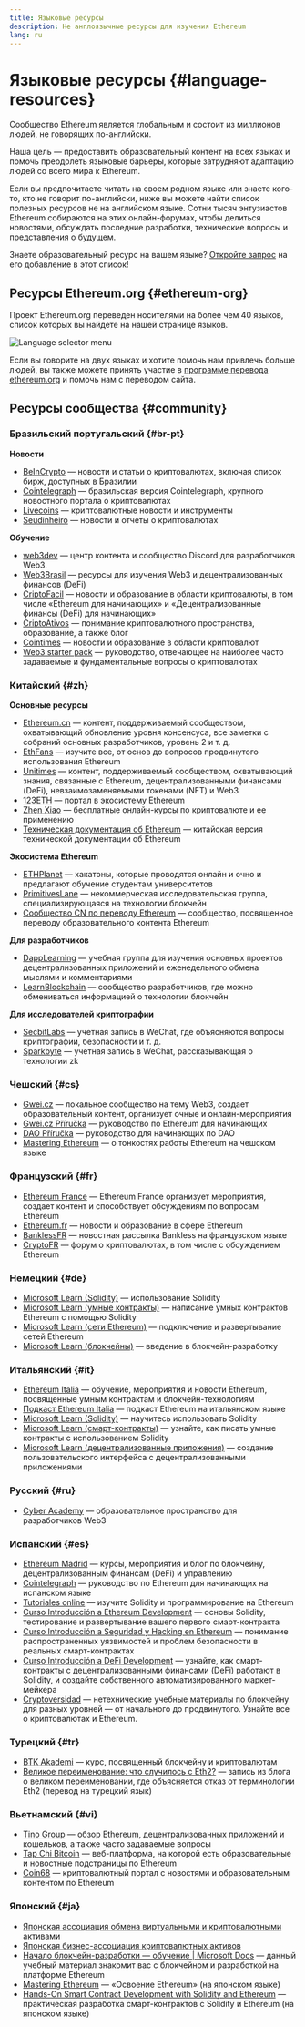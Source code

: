 ```yaml
---
title: Языковые ресурсы
description: Не англоязычные ресурсы для изучения Ethereum
lang: ru
---
```


# Языковые ресурсы {#language-resources}

Сообщество Ethereum является глобальным и состоит из миллионов людей, не говорящих по-английски.

Наша цель — предоставить образовательный контент на всех языках и помочь преодолеть языковые барьеры, которые затрудняют адаптацию людей со всего мира к Ethereum.

Если вы предпочитаете читать на своем родном языке или знаете кого-то, кто не говорит по-английски, ниже вы можете найти список полезных ресурсов не на английском языке. Сотни тысяч энтузиастов Ethereum собираются на этих онлайн-форумах, чтобы делиться новостями, обсуждать последние разработки, технические вопросы и представления о будущем.

Знаете образовательный ресурс на вашем языке? [Откройте запрос](https://github.com/ethereum/ethereum-org-website/issues/new/choose) на его добавление в этот список!

## Ресурсы Ethereum.org {#ethereum-org}

Проект Ethereum.org переведен носителями на более чем 40 языков, список которых вы найдете на нашей странице языков.

![Language selector menu](./language-selector-menu.png)

Если вы говорите на двух языках и хотите помочь нам привлечь больше людей, вы также можете принять участие в [программе перевода ethereum.org](/contributing/translation-program/#translation-program) и помочь нам с переводом сайта.

## Ресурсы сообщества {#community}

### Бразильский португальский {#br-pt}

**Новости**

- [BeInCrypto](http://www.beincrypto.com.br) — новости и статьи о криптовалютах, включая список бирж, доступных в Бразилии
- [Cointelegraph](http://cointelegraph.com.br/category/analysis) — бразильская версия Cointelegraph, крупного новостного портала о криптовалютах
- [Livecoins](http://www.livecoins.com.br/ethereum) — криптовалютные новости и инструменты
- [Seudinheiro](http://www.seudinheiro.com/criptomoedas/) — новости и отчеты о криптовалютах

**Обучение**

- [web3dev](https://www.web3dev.com.br/) — центр контента и сообщество Discord для разработчиков Web3.
- [Web3Brasil](https://github.com/web3brasil/web3brasil) — ресурсы для изучения Web3 и децентрализованных финансов (DeFi)
- [CriptoFacil](http://www.criptofacil.com/ultimas-noticias/) — новости и образование в области криптовалюты, в том числе «Ethereum для начинающих» и «Децентрализованные финансы (DeFi) для начинающих»
- [CriptoAtivos](http://www.criptoativos.wiki.br/) — понимание криптовалютного пространства, образование, а также блог
- [Cointimes](http://www.cointimes.com.br/) — новости и образование в области криптовалют
- [Web3 starter pack](https://docs.google.com/document/d/1X8PSTFH7FTw9J-gbKWM6Y430SWCBT8d4t4pJgFQHJ8E/) — руководство, отвечающее на наиболее часто задаваемые и фундаментальные вопросы о криптовалютах

### Китайский {#zh}

**Основные ресурсы**

- [Ethereum.cn](https://www.ethereum.cn/) — контент, поддерживаемый сообществом, охватывающий обновление уровня консенсуса, все заметки с собраний основных разработчиков, уровень 2 и т. д.
- [EthFans](https://github.com/editor-Ajian/EthFans.org-annual-collected-works/) — изучите все, от основ до вопросов продвинутого использования Ethereum
- [Unitimes](https://mp.weixin.qq.com/s/tvloZSDBSOQN9zDQj_91kA) — контент, поддерживаемый сообществом, охватывающий знания, связанные с Ethereum, децентрализованными финансами (DeFi), невзаимозаменяемыми токенами (NFT) и Web3
- [123ETH](https://123eth.org/) — портал в экосистему Ethereum
- [Zhen Xiao](http://zhenxiao.com/blockchain/) — бесплатные онлайн-курсы по криптовалюте и ее применению
- [Техническая документация об Ethereum](https://github.com/ethereum/wiki/wiki/[%E4%B8%AD%E6%96%87]-%E4%BB%A5%E5%A4%AA%E5%9D%8A%E7%99%BD%E7%9A%AE%E4%B9%A6) — китайская версия технической документации об Ethereum

**Экосистема Ethereum**

- [ETHPlanet](https://www.ethplanet.org/) — хакатоны, которые проводятся онлайн и очно и предлагают обучение студентам университетов
- [PrimitivesLane](https://www.primitiveslane.org/) — некоммерческая исследовательская группа, специализирующаяся на технологии блокчейн
- [Сообщество CN по переводу Ethereum](https://www.notion.so/Ethereum-Translation-Community-CN-05375fe0a94c4214acaf90f42ba40171) — сообщество, посвященное переводу образовательного контента Ethereum

**Для разработчиков**

- [DappLearning](https://github.com/Dapp-Learning-DAO/Dapp-Learning) — учебная группа для изучения основных проектов децентрализованных приложений и еженедельного обмена мыслями и комментариями
- [LearnBlockchain](https://learnblockchain.cn/) — сообщество разработчиков, где можно обмениваться информацией о технологии блокчейн

**Для исследователей криптографии**

- [SecbitLabs](https://mp.weixin.qq.com/s/69_tqBJpr_sbaKtR1sBRMw) — учетная запись в WeChat, где объясняются вопросы криптографии, безопасности и т. д.
- [Sparkbyte](https://mp.weixin.qq.com/s/9KgKTc_jtJ7bWKdbNPoqvQ) — учетная запись в WeChat, рассказывающая о технологии zk

### Чешский {#cs}

- [Gwei.cz](https://gwei.cz) — локальное сообщество на тему Web3, создает образовательный контент, организует очные и онлайн-мероприятия
- [Gwei.cz Příručka](https://prirucka.gwei.cz/) — руководство по Ethereum для начинающих
- [DAO Příručka](https://dao.gwei.cz/) — руководство для начинающих по DAO
- [Mastering Ethereum](https://ipfs.io/ipfs/bafybeidvuxhnsgfx3tncpfxheqglkjwmdxclknlgd7s7qggd2a6bzgb27m) — о тонкостях работы Ethereum на чешском языке

### Французский {#fr}

- [Ethereum France](https://www.ethereum-france.com/) — Ethereum France организует мероприятия, создает контент и способствует обсуждениям по вопросам Ethereum
- [Ethereum.fr](https://ethereum.fr/) — новости и образование в сфере Ethereum
- [BanklessFR](https://banklessfr.substack.com/) — новостная рассылка Bankless на французском языке
- [CryptoFR](https://cryptofr.com/category/44/ethereum-general) — форум о криптовалютах, в том числе с обсуждением Ethereum

### Немецкий {#de}

- [Microsoft Learn (Solidity)](https://docs.microsoft.com/de-de/learn/modules/blockchain-learning-solidity/) — использование Solidity
- [Microsoft Learn (умные контракты)](https://docs.microsoft.com/de-de/learn/modules/blockchain-solidity-ethereum-smart-contracts/) — написание умных контрактов Ethereum с помощью Solidity
- [Microsoft Learn (сети Ethereum)](https://docs.microsoft.com/de-de/learn/modules/blockchain-ethereum-networks/) — подключение и развертывание сетей Ethereum
- [Microsoft Learn (блокчейны)](https://docs.microsoft.com/de-de/learn/paths/ethereum-blockchain-development/) — введение в блокчейн-разработку

### Итальянский {#it}

- [Ethereum Italia](https://www.ethereum-italia.it/) — обучение, мероприятия и новости Ethereum, посвященные умным контрактам и блокчейн-технологиям
- [Подкаст Ethereum Italia](https://www.ethereum-italia.it/podcast/) — подкаст Ethereum на итальянском языке
- [Microsoft Learn (Solidity)](https://docs.microsoft.com/it-it/learn/modules/blockchain-learning-solidity/) — научитесь использовать Solidity
- [Microsoft Learn (смарт-контракты)](https://docs.microsoft.com/it-it/learn/modules/blockchain-solidity-ethereum-smart-contracts/) — узнайте, как писать умные контракты с использованием Solidity
- [Microsoft Learn (децентрализованные приложения)](https://docs.microsoft.com/it-it/learn/modules/blockchain-create-ui-decentralized-apps/) — создание пользовательского интерфейса с децентрализованными приложениями

### Русский {#ru}

- [Cyber Academy](https://cyberacademy.dev) — образовательное пространство для разработчиков Web3

### Испанский {#es}

- [Ethereum Madrid](https://ethereummadrid.com/) — курсы, мероприятия и блог по блокчейну, децентрализованным финансам (DeFi) и управлению
- [Cointelegraph](https://es.cointelegraph.com/ethereum-for-beginners) — руководство по Ethereum для начинающих на испанском языке
- [Tutoriales online](https://tutoriales.online/curso/solidity) — изучите Solidity и программирование на Ethereum
- [Curso Introducción a Ethereum Development](https://youtube.com/playlist?list=PLTqiwJDd_R8y9pfUBjhkVa1IDMwyQz-fU) — основы Solidity, тестирование и развертывание вашего первого смарт-контракта
- [Curso Introducción a Seguridad y Hacking en Ethereum](https://youtube.com/playlist?list=PLTqiwJDd_R8yHOvteko_DmUxUTMHnlfci) — понимание распространенных уязвимостей и проблем безопасности в реальных смарт-контрактах
- [Curso Introducción a DeFi Development](https://youtube.com/playlist?list=PLTqiwJDd_R8zZiP9_jNdaPqA3HqoW2lrS) — узнайте, как смарт-контракты с децентрализованными финансами (DeFi) работают в Solidity, и создайте собственного автоматизированного маркет-мейкера
- [Cryptoversidad](https://www.youtube.com/c/Cryptoversidad) — нетехнические учебные материалы по блокчейну для разных уровней — от начального до продвинутого. Узнайте все о криптовалютах и Ethereum.

### Турецкий {#tr}

- [BTK Akademi](https://www.btkakademi.gov.tr/portal/course/blokzincir-ve-kripto-paralar-10569#!/about) — курс, посвященный блокчейну и криптовалютам
- [Великое переименование: что случилось с Eth2?](https://miningturkiye.org/konu/ethereum-madenciligi-bitiyor-mu-onemli-gelisme.655/) — запись из блога о великом переименовании, где объясняется отказ от терминологии Eth2 (перевод на турецкий язык)

### Вьетнамский {#vi}

- [Tino Group](https://wiki.tino.org/ethereum-la-gi/) — обзор Ethereum, децентрализованных приложений и кошельков, а также часто задаваемые вопросы
- [Tap Chi Bitcoin](https://tapchibitcoin.io/tap-chi/tin-tuc-ethereum-eth) — веб-платформа, на которой есть образовательные и новостные подстраницы по Ethereum
- [Coin68](https://coin68.com/ethereum-tieu-diem/) — криптовалютный портал с новостями и образовательным контентом по Ethereum

### Японский {#ja}

- [Японская ассоциация обмена виртуальными и криптовалютными активами](https://jvcea.or.jp/)
- [Японская бизнес-ассоциация криптовалютных активов](https://cryptocurrency-association.org/)
- [Начало блокчейн-разработки — обучение | Microsoft Docs](https://docs.microsoft.com/ja-jp/learn/paths/ethereum-blockchain-development/) — данный учебный материал знакомит вас с блокчейном и разработкой на платформе Ethereum
- [Mastering Ethereum](https://www.oreilly.co.jp/books/9784873118963/) — «Освоение Ethereum» (на японском языке)
- [Hands-On Smart Contract Development with Solidity and Ethereum](https://www.oreilly.co.jp/books/9784873119342/) — практическая разработка смарт-контрактов с Solidity и Ethereum (на японском языке)
